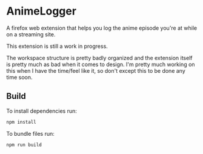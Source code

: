 # AnimeLogger
A firefox web extension that helps you log the anime episode you're at while on a streaming site.

This extension is still a work in progress. 

The workspace structure is pretty badly organized and the extension itself is pretty much as bad when it comes to design.
I'm pretty much working on this when I have the time/feel like it, so don't except this to be done any time soon.

## Build

To install dependencies run:
```sh
npm install
```

To bundle files run:
```sh
npm run build
```